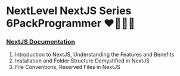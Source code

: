 # NextLevel NextJS Series 6PackProgrammer ❤️‍🔥🔥🚀

### [NextJS Documentation](https://nextjs.org/docs)

1. Introduction to NextJS, Understanding the Features and Benefits
2. Installation and Folder Structure Demystified in NextJS
3. File Conventions, Reserved Files in NextJS

